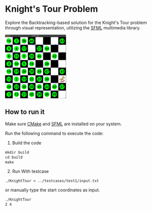 # Knight's Tour Problem

Explore the Backtracking-based solution for the Knight's Tour problem through visual representation, utilizing the [SFML](https://www.sfml-dev.org) multimedia library.

<img src="assets/knight_tour_demo.png" alt="Knight's Tour demo" width="200"/>

## How to run it

Make sure [CMake](https://cmake.org) and [SFML](https://github.com/SFML/SFML) are installed on your system.

Run the following command to execute the code:

1. Build the code
```
mkdir build
cd build
make
```
2. Run 
With testcase
```
./KnightTour < ../testcases/test1/input.txt
```
or manually type the start coordinates as input.
```
./KnightTour
2 4
```